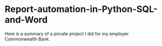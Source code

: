 # Report-automation-in-Python-SQL-and-Word
Here is a summary of a private project I did for my employer Commonwealth Bank.
